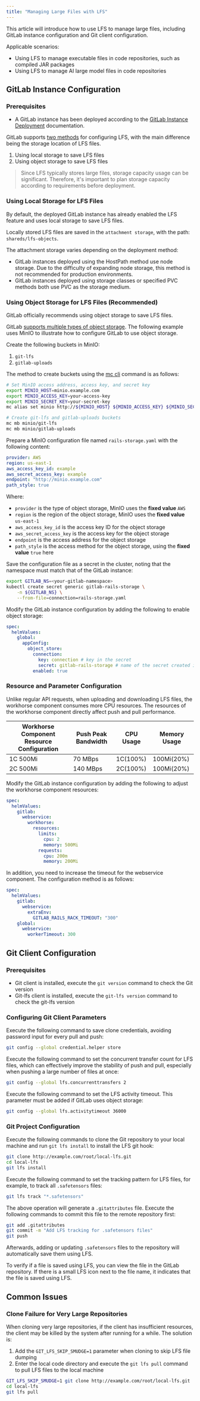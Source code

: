 ```yaml
---
title: "Managing Large Files with LFS"
---
```


This article will introduce how to use LFS to manage large files, including GitLab instance configuration and Git client configuration.

Applicable scenarios:

- Using LFS to manage executable files in code repositories, such as compiled JAR packages
- Using LFS to manage AI large model files in code repositories

## GitLab Instance Configuration

### Prerequisites

- A GitLab instance has been deployed according to the [GitLab Instance Deployment](../install/03_gitlab_deploy.md) documentation.

GitLab supports [two methods](https://docs.gitlab.com/ee/administration/lfs/?tab=Helm+chart+%28Kubernetes%29) for configuring LFS, with the main difference being the storage location of LFS files.

1. Using local storage to save LFS files
2. Using object storage to save LFS files

> Since LFS typically stores large files, storage capacity usage can be significant. Therefore, it's important to plan storage capacity according to requirements before deployment.

### Using Local Storage for LFS Files

By default, the deployed GitLab instance has already enabled the LFS feature and uses local storage to save LFS files.

Locally stored LFS files are saved in the `attachment storage`, with the path: `shareds/lfs-objects`.

The attachment storage varies depending on the deployment method:

- GitLab instances deployed using the HostPath method use node storage. Due to the difficulty of expanding node storage, this method is not recommended for production environments.
- GitLab instances deployed using storage classes or specified PVC methods both use PVC as the storage medium.

### Using Object Storage for LFS Files (Recommended)

GitLab officially recommends using object storage to save LFS files.

GitLab [supports multiple types of object storage](https://docs.gitlab.com/ee/administration/object_storage.html#supported-object-storage-providers). The following example uses MinIO to illustrate how to configure GitLab to use object storage.

Create the following buckets in MinIO:

1. `git-lfs`
2. `gitlab-uploads`

The method to create buckets using the [mc cli](https://min.io/docs/minio/linux/reference/minio-mc.html#id3) command is as follows:

```bash
# Set MinIO access address, access key, and secret key
export MINIO_HOST=minio.example.com
export MINIO_ACCESS_KEY=your-access-key
export MINIO_SECRET_KEY=your-secret-key
mc alias set minio http://${MINIO_HOST} ${MINIO_ACCESS_KEY} ${MINIO_SECRET_KEY}

# Create git-lfs and gitlab-uploads buckets
mc mb minio/git-lfs
mc mb minio/gitlab-uploads
```

Prepare a MinIO configuration file named `rails-storage.yaml` with the following content:

```yaml
provider: AWS
region: us-east-1
aws_access_key_id: example
aws_secret_access_key: example
endpoint: "http://minio.example.com"
path_style: true
```

Where:

- `provider` is the type of object storage, MinIO uses the **fixed value** `AWS`
- `region` is the region of the object storage, MinIO uses the **fixed value** `us-east-1`
- `aws_access_key_id` is the access key ID for the object storage
- `aws_secret_access_key` is the access key for the object storage
- `endpoint` is the access address for the object storage
- `path_style` is the access method for the object storage, using the **fixed value** `true` here

Save the configuration file as a secret in the cluster, noting that the namespace must match that of the GitLab instance:

```bash
export GITLAB_NS=<your-gitlab-namespace>
kubectl create secret generic gitlab-rails-storage \
    -n ${GITLAB_NS} \
    --from-file=connection=rails-storage.yaml
```

Modify the GitLab instance configuration by adding the following to enable object storage:

```yaml
spec:
  helmValues:
    global:
      appConfig:
        object_store:
          connection:
            key: connection # key in the secret
            secret: gitlab-rails-storage # name of the secret created in the previous step
          enabled: true
```

### Resource and Parameter Configuration

Unlike regular API requests, when uploading and downloading LFS files, the workhorse component consumes more CPU resources. The resources of the workhorse component directly affect push and pull performance.

| Workhorse Component Resource Configuration | Push Peak Bandwidth | CPU Usage | Memory Usage |
| ------------------------------------------ | ------------------ | --------- | ------------ |
| 1C 500Mi                                   | 70 MBps            | 1C(100%)  | 100Mi(20%)   |
| 2C 500Mi                                   | 140 MBps           | 2C(100%)  | 100Mi(20%)   |

Modify the GitLab instance configuration by adding the following to adjust the workhorse component resources:

```yaml
spec:
  helmValues:
    gitlab:
      webservice:
        workhorse:
          resources:
            limits:
              cpu: 2
              memory: 500Mi
            requests:
              cpu: 200m
              memory: 200Mi
```

In addition, you need to increase the timeout for the webservice component. The configuration method is as follows:

```yaml
spec:
  helmValues:
    gitlab:
      webservice:
        extraEnv:
          GITLAB_RAILS_RACK_TIMEOUT: "300"
    global:
      webservice:
        workerTimeout: 300
```

## Git Client Configuration

### Prerequisites

- Git client is installed, execute the `git version` command to check the Git version
- Git-lfs client is installed, execute the `git-lfs version` command to check the git-lfs version

### Configuring Git Client Parameters

Execute the following command to save clone credentials, avoiding password input for every pull and push:

```bash
git config --global credential.helper store
```

Execute the following command to set the concurrent transfer count for LFS files, which can effectively improve the stability of push and pull, especially when pushing a large number of files at once:

```bash
git config --global lfs.concurrenttransfers 2
```

Execute the following command to set the LFS activity timeout. This parameter must be added if GitLab uses object storage:

```bash
git config --global lfs.activitytimeout 36000
```

### Git Project Configuration

Execute the following commands to clone the Git repository to your local machine and run `git lfs install` to install the LFS git hook:

```bash
git clone http://example.com/root/local-lfs.git
cd local-lfs
git lfs install
```

Execute the following command to set the tracking pattern for LFS files, for example, to track all `.safetensors` files:

```bash
git lfs track "*.safetensors"
```

The above operation will generate a `.gitattributes` file. Execute the following commands to commit this file to the remote repository first:

```bash
git add .gitattributes
git commit -m "Add LFS tracking for .safetensors files"
git push
```

Afterwards, adding or updating `.safetensors` files to the repository will automatically save them using LFS.

To verify if a file is saved using LFS, you can view the file in the GitLab repository. If there is a small LFS icon next to the file name, it indicates that the file is saved using LFS.

## Common Issues

### Clone Failure for Very Large Repositories

When cloning very large repositories, if the client has insufficient resources, the client may be killed by the system after running for a while. The solution is:

1. Add the `GIT_LFS_SKIP_SMUDGE=1` parameter when cloning to skip LFS file dumping
2. Enter the local code directory and execute the `git lfs pull` command to pull LFS files to the local machine

<!-- lint ignore code-block-split-list -->

```bash
GIT_LFS_SKIP_SMUDGE=1 git clone http://example.com/root/local-lfs.git
cd local-lfs
git lfs pull
```
